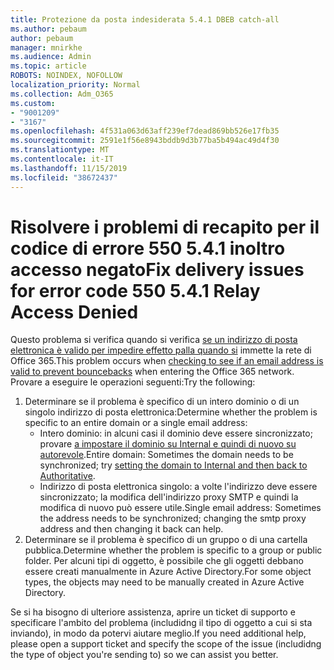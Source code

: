 ```yaml
---
title: Protezione da posta indesiderata 5.4.1 DBEB catch-all
ms.author: pebaum
author: pebaum
manager: mnirkhe
ms.audience: Admin
ms.topic: article
ROBOTS: NOINDEX, NOFOLLOW
localization_priority: Normal
ms.collection: Adm_O365
ms.custom:
- "9001209"
- "3167"
ms.openlocfilehash: 4f531a063d63aff239ef7dead869bb526e17fb35
ms.sourcegitcommit: 2591e1f56e8943bddb9d3b77ba5b494ac49d4f30
ms.translationtype: MT
ms.contentlocale: it-IT
ms.lasthandoff: 11/15/2019
ms.locfileid: "38672437"
---
```

# <a name="fix-delivery-issues-for-error-code-550-541-relay-access-denied"></a><span data-ttu-id="bddfe-102">Risolvere i problemi di recapito per il codice di errore 550 5.4.1 inoltro accesso negato</span><span class="sxs-lookup"><span data-stu-id="bddfe-102">Fix delivery issues for error code 550 5.4.1 Relay Access Denied</span></span>

<span data-ttu-id="bddfe-103">Questo problema si verifica quando si verifica [se un indirizzo di posta elettronica è valido per impedire effetto palla quando si](https://docs.microsoft.com/exchange/mail-flow-best-practices/use-directory-based-edge-blocking) immette la rete di Office 365.</span><span class="sxs-lookup"><span data-stu-id="bddfe-103">This problem occurs when [checking to see if an email address is valid to prevent bouncebacks](https://docs.microsoft.com/exchange/mail-flow-best-practices/use-directory-based-edge-blocking) when entering the Office 365 network.</span></span> <span data-ttu-id="bddfe-104">Provare a eseguire le operazioni seguenti:</span><span class="sxs-lookup"><span data-stu-id="bddfe-104">Try the following:</span></span>

1. <span data-ttu-id="bddfe-105">Determinare se il problema è specifico di un intero dominio o di un singolo indirizzo di posta elettronica:</span><span class="sxs-lookup"><span data-stu-id="bddfe-105">Determine whether the problem is specific to an entire domain or a single email address:</span></span>
    - <span data-ttu-id="bddfe-106">Intero dominio: in alcuni casi il dominio deve essere sincronizzato; provare [a impostare il dominio su Internal e quindi di nuovo su autorevole](https://docs.microsoft.com/exchange/mail-flow-best-practices/manage-accepted-domains/manage-accepted-domains).</span><span class="sxs-lookup"><span data-stu-id="bddfe-106">Entire domain: Sometimes the domain needs to be synchronized; try [setting the domain to Internal and then back to Authoritative](https://docs.microsoft.com/exchange/mail-flow-best-practices/manage-accepted-domains/manage-accepted-domains).</span></span>
    - <span data-ttu-id="bddfe-107">Indirizzo di posta elettronica singolo: a volte l'indirizzo deve essere sincronizzato; la modifica dell'indirizzo proxy SMTP e quindi la modifica di nuovo può essere utile.</span><span class="sxs-lookup"><span data-stu-id="bddfe-107">Single email address: Sometimes the address needs to be synchronized; changing the smtp proxy address and then changing it back can help.</span></span>
2. <span data-ttu-id="bddfe-108">Determinare se il problema è specifico di un gruppo o di una cartella pubblica.</span><span class="sxs-lookup"><span data-stu-id="bddfe-108">Determine whether the problem is specific to a group or public folder.</span></span> <span data-ttu-id="bddfe-109">Per alcuni tipi di oggetto, è possibile che gli oggetti debbano essere creati manualmente in Azure Active Directory.</span><span class="sxs-lookup"><span data-stu-id="bddfe-109">For some object types, the objects may need to be manually created in Azure Active Directory.</span></span>

<span data-ttu-id="bddfe-110">Se si ha bisogno di ulteriore assistenza, aprire un ticket di supporto e specificare l'ambito del problema (includidng il tipo di oggetto a cui si sta inviando), in modo da potervi aiutare meglio.</span><span class="sxs-lookup"><span data-stu-id="bddfe-110">If you need additional help, please open a support ticket and specify the scope of the issue (includidng the type of object you're sending to) so we can assist you better.</span></span>